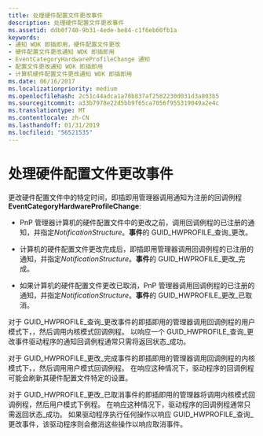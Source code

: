 ```yaml
---
title: 处理硬件配置文件更改事件
description: 处理硬件配置文件更改事件
ms.assetid: ddb0f740-9b31-4ede-be84-c1f6eb60fb1a
keywords:
- 通知 WDK 即插即用，硬件配置文件更改
- 硬件配置文件更改通知 WDK 即插即用
- EventCategoryHardwareProfileChange 通知
- 配置文件更改通知 WDK 即插即用
- 计算机硬件配置文件更改通知 WDK 即插即用
ms.date: 06/16/2017
ms.localizationpriority: medium
ms.openlocfilehash: 2c51c44adca1a78b837af2582230d031d3a803b5
ms.sourcegitcommit: a33b7978e22d5bb9f65ca7056f955319049a2e4c
ms.translationtype: MT
ms.contentlocale: zh-CN
ms.lasthandoff: 01/31/2019
ms.locfileid: "56521535"
---
```

# <a name="handling-hardware-profile-change-events"></a>处理硬件配置文件更改事件





更改硬件配置文件中的特定时间，即插即用管理器调用通知为注册的回调例程**EventCategoryHardwareProfileChange**:

-   PnP 管理器计算机的硬件配置文件中的更改之前，调用回调例程的已注册的通知，并指定*NotificationStructure*。**事件**的 GUID\_HWPROFILE\_查询\_更改。

-   计算机的硬件配置文件更改完成后，即插即用管理器调用回调例程的已注册的通知，并指定*NotificationStructure*。**事件**的 GUID\_HWPROFILE\_更改\_完成。

-   如果计算机的硬件配置文件更改已取消，PnP 管理器调用回调例程的已注册的通知，并指定*NotificationStructure*。**事件**的 GUID\_HWPROFILE\_更改\_已取消。

对于 GUID\_HWPROFILE\_查询\_更改事件的即插即用的管理器调用回调例程的用户模式下，，然后调用内核模式回调例程。 以响应一个 GUID\_HWPROFILE\_查询\_更改事件驱动程序的通知回调例程通常只需将返回状态\_成功。

对于 GUID\_HWPROFILE\_更改\_完成事件的即插即用的管理器调用回调例程的内核模式下，，然后调用用户模式回调例程。 在响应这种情况下，驱动程序的回调例程可能会刷新其硬件配置文件特定的设置。

对于 GUID\_HWPROFILE\_更改\_已取消事件的即插即用的管理器将调用内核模式回调例程，然后用户模式下例程。 在响应这种情况下，驱动程序的回调例程通常只需返回状态\_成功。 如果驱动程序执行任何操作以响应 GUID\_HWPROFILE\_查询\_更改事件，该驱动程序则会撤消这些操作以响应取消事件。

 

 




